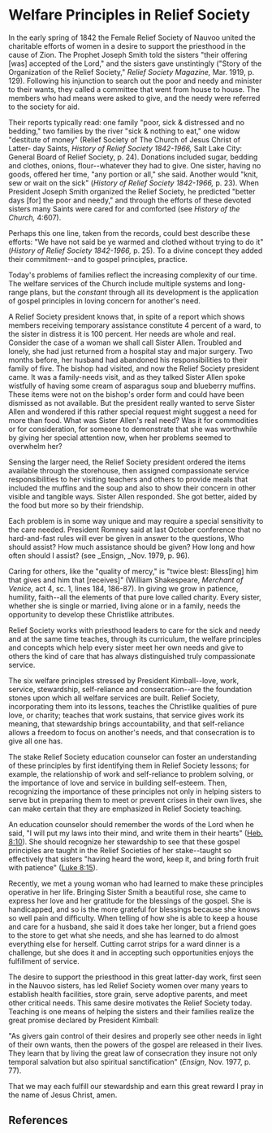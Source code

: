 # Welfare Principles in Relief Society

In the early spring of 1842 the Female Relief Society of Nauvoo united the
charitable efforts of women in a desire to support the priesthood in the cause
of Zion. The Prophet Joseph Smith told the sisters "their offering [was]
accepted of the Lord," and the sisters gave unstintingly ("Story of the
Organization of the Relief Society," _Relief Society Magazine,_ Mar. 1919, p.
129). Following his injunction to search out the poor and needy and minister
to their wants, they called a committee that went from house to house. The
members who had means were asked to give, and the needy were referred to the
society for aid.

Their reports typically read: one family "poor, sick &amp; distressed and no
bedding," two families by the river "sick &amp; nothing to eat," one widow
"destitute of money" (Relief Society of The Church of Jesus Christ of Latter-
day Saints, _History of Relief Society 1842-1966,_ Salt Lake City: General
Board of Relief Society, p. 24). Donations included sugar, bedding and
clothes, onions, flour--whatever they had to give. One sister, having no
goods, offered her time, "any portion or all," she said. Another would "knit,
sew or wait on the sick" (_History of Relief Society 1842-1966,_ p. 23). When
President Joseph Smith organized the Relief Society, he predicted "better days
[for] the poor and needy," and through the efforts of these devoted sisters
many Saints were cared for and comforted (see _History of the Church,_ 4:607).

Perhaps this one line, taken from the records, could best describe these
efforts: "We have not said be ye warmed and clothed without trying to do it"
(_History of Relief Society 1842-1966,_ p. 25). To a divine concept they added
their commitment--and to gospel principles, practice.

Today's problems of families reflect the increasing complexity of our time.
The welfare services of the Church include multiple systems and long-range
plans, but the _constant_ through all its development is the application of
gospel principles in loving concern for another's need.

A Relief Society president knows that, in spite of a report which shows
members receiving temporary assistance constitute 4 percent of a ward, to the
sister in distress it is 100 percent. Her needs are whole and real. Consider
the case of a woman we shall call Sister Allen. Troubled and lonely, she had
just returned from a hospital stay and major surgery. Two months before, her
husband had abandoned his responsibilities to their family of five. The bishop
had visited, and now the Relief Society president came. It was a family-needs
visit, and as they talked Sister Allen spoke wistfully of having some cream of
asparagus soup and blueberry muffins. These items were not on the bishop's
order form and could have been dismissed as not available. But the president
really wanted to serve Sister Allen and wondered if this rather special
request might suggest a need for more than food. What was Sister Allen's real
need? Was it for commodities or for consideration, for someone to demonstrate
that she was worthwhile by giving her special attention now, when her problems
seemed to overwhelm her?

Sensing the larger need, the Relief Society president ordered the items
available through the storehouse, then assigned compassionate service
responsibilities to her visiting teachers and others to provide meals that
included the muffins and the soup and also to show their concern in other
visible and tangible ways. Sister Allen responded. She got better, aided by
the food but more so by their friendship.

Each problem is in some way unique and may require a special sensitivity to
the care needed. President Romney said at last October conference that no
hard-and-fast rules will ever be given in answer to the questions, Who should
assist? How much assistance should be given? How long and how often should I
assist? (see _Ensign, _Nov. 1979, p. 96).

Caring for others, like the "quality of mercy," is "twice blest: Bless[ing]
him that gives and him that [receives]" (William Shakespeare, _Merchant of
Venice,_ act 4, sc. 1, lines 184, 186-87). In giving we grow in patience,
humility, faith--all the elements of that pure love called charity. Every
sister, whether she is single or married, living alone or in a family, needs
the opportunity to develop these Christlike attributes.

Relief Society works with priesthood leaders to care for the sick and needy
and at the same time teaches, through its curriculum, the welfare principles
and concepts which help every sister meet her own needs and give to others the
kind of care that has always distinguished truly compassionate service.

The six welfare principles stressed by President Kimball--love, work, service,
stewardship, self-reliance and consecration--are the foundation stones upon
which all welfare services are built. Relief Society, incorporating them into
its lessons, teaches the Christlike qualities of pure love, or charity;
teaches that work sustains, that service gives work its meaning, that
stewardship brings accountability, and that self-reliance allows a freedom to
focus on another's needs, and that consecration is to give all one has.

The stake Relief Society education counselor can foster an understanding of
these principles by first identifying them in Relief Society lessons; for
example, the relationship of work and self-reliance to problem solving, or the
importance of love and service in building self-esteem. Then, recognizing the
importance of these principles not only in helping sisters to serve but in
preparing them to meet or prevent crises in their own lives, she can make
certain that they are emphasized in Relief Society teaching.

An education counselor should remember the words of the Lord when he said, "I
will put my laws into their mind, and write them in their hearts" ([Heb.
8:10](/scriptures/nt/heb/8.10?lang=eng#9)). She should recognize her
stewardship to see that these gospel principles are taught in the Relief
Societies of her stake--taught so effectively that sisters "having heard the
word, keep it, and bring forth fruit with patience" ([Luke
8:15](/scriptures/nt/luke/8.15?lang=eng#14)).

Recently, we met a young woman who had learned to make these principles
operative in her life. Bringing Sister Smith a beautiful rose, she came to
express her love and her gratitude for the blessings of the gospel. She is
handicapped, and so is the more grateful for blessings because she knows so
well pain and difficulty. When telling of how she is able to keep a house and
care for a husband, she said it does take her longer, but a friend goes to the
store to get what she needs, and she has learned to do almost everything else
for herself. Cutting carrot strips for a ward dinner is a challenge, but she
does it and in accepting such opportunities enjoys the fulfillment of service.

The desire to support the priesthood in this great latter-day work, first seen
in the Nauvoo sisters, has led Relief Society women over many years to
establish health facilities, store grain, serve adoptive parents, and meet
other critical needs. This same desire motivates the Relief Society today.
Teaching is one means of helping the sisters and their families realize the
great promise declared by President Kimball:

"As givers gain control of their desires and properly see other needs in light
of their own wants, then the powers of the gospel are released in their lives.
They learn that by living the great law of consecration they insure not only
temporal salvation but also spiritual sanctification" (_Ensign,_ Nov. 1977, p.
77).

That we may each fulfill our stewardship and earn this great reward I pray in
the name of Jesus Christ, amen.

## References

